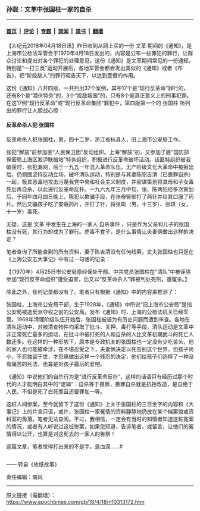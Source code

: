 ### 孙陇：文革中张国柱一家的自杀

---

#### [首页](../../../..?n10313172) &nbsp;|&nbsp; [评论](../../../../../epoch-comment?n10313172) &nbsp;|&nbsp; [专题](../../../../../epoch-special?n10313172) &nbsp;|&nbsp; [禁闻](../../../../../epoch-news?n10313172) &nbsp;|&nbsp; [禁书](../../../../../books?n10313172) &nbsp;|&nbsp; [翻墙](https://github.com/gfw-breaker/nogfw/blob/master/README.md?n10313172)


<div class="post_content" id="artbody" itemprop="articleBody">
 <!-- article content begin -->
 <p>
  【大纪元2018年04月18日讯】昨日收到从网上买的一份
  <ok href="https://www.epochtimes.com/gb/tag/%E6%96%87%E9%9D%A9.html">
   文革
  </ok>
  期间的《通知》，是上海市公检法军管会于1970年4月18日发出的，内容是公布一些罪犯的罪行，让群众讨论和提出对各个罪犯的处理意见。这份《通知》是文革期间常见的一份通知，特别是“一打三反”运动开展后，各地军管会都会发出类似的《通知》或者《布告》，把“阶级敌人”的罪行昭告天下，以达到震慑的作用。
 </p>
 <p>
  这份《通知》八开四版，一共列出37个案例，其中17个是“现行反革命”罪行的，还有8个是“潜伏特务”的，3个“投敌叛国”的，只有8个是真正意义上的刑事犯罪。在这17例“现行反革命”或“现行反革命集团”罪犯中，第四版第一个的
  <ok href="https://www.epochtimes.com/gb/tag/%E5%BC%A0%E5%9B%BD%E6%9F%B1.html">
   张国柱
  </ok>
  所列出的罪行让人胆战心惊：
 </p>
 <h4>
  反革命杀人犯
  <ok href="https://www.epochtimes.com/gb/tag/%E5%BC%A0%E5%9B%BD%E6%9F%B1.html">
   张国柱
  </ok>
 </h4>
 <p>
  反革命杀人犯张国柱，男，四十二岁，浙江省杭县人，旧上海市公安局工作。
 </p>
 <p>
  张犯“解放”前参加匪“人民保卫团”反动组织。上海“解放”初，又参加了匪“国防部保密局上海区淞沪联络站”特务组织，积极进行反革命破坏活动。该匪特组织被我破获时，张犯漏网，后于一九五一年混入革命队伍。无产阶级文化大革命中被揪出后，仍顽固坚持反动立场，破坏清队运动，特别是与其妻陈犯吉清（已畏罪自杀）一起，极其恶毒地攻击污蔑我党中央和社会主义制度，并密谋策划将其母和子女毒死后再自杀，以此进行反革命反扑。一九六九年三月中旬，张、陈两犯经多次策划后，于同年四月四日晚上，陈犯以欺骗手段，在张母臀部打了两针并给其口服了药片。然后又骗孩子吃了安眠药片，并打了针，将张鸣（男，十三岁）、张琪（女，十一岁）毒死。
 </p>
 <p>
  无疑，这是
  <ok href="https://www.epochtimes.com/gb/tag/%E6%96%87%E9%9D%A9.html">
   文革
  </ok>
  中发生在上海的一家人
  <ok href="https://www.epochtimes.com/gb/tag/%E8%87%AA%E6%9D%80%E4%BA%8B%E4%BB%B6.html">
   自杀事件
  </ok>
  ，只是作为父亲和儿子的张国柱没有死，其行为却成为了罪行。虎毒不食子，是什么事情让夫妻俩做出这样的决定？
 </p>
 <p>
  笔者查询了所能查到的所有资料，妻子陈吉清没有任何线索，丈夫张国柱也只是在《上海公安志大事记》中有过一句话的记录：
 </p>
 <p>
  【（1970年）4月25日市公安局原经保处干部、中共党员张国柱在“清队”中被诬陷参加“现行反革命组织”遭受迫害，后又以“反革命杀人”罪被判处死刑，遭冤杀。】
 </p>
 <p>
  除此之外，任何记录都没有了。笔者只有根据《通知》中的内容来推测了：
 </p>
 <p>
  张国柱，上海市公安局干部，生于1928年，《通知》中所说“旧上海市公安局”是指公安局被造反派夺权之前的公安局，发布《通知》时，上海的公检法机关已经军管。1968年清理阶级队伍开始后，张国柱被诬为有历史问题而遭到审查。各地在清队运动中，对被清查物件均采取了批斗、关押、毒打等手段，清队运动是文革中非正常死亡最多的运动，在批斗中被打死的人和自杀的人比文革初期武斗的死亡人数还多。在这样的一种形势下，原本是专政机关的张国柱也一定没有少吃苦头，他的家人也可能被牵涉，在不堪忍受之下，夫妻俩决定以死告别这个世界，但孩子尚小，不忍独留于世，才忍痛做出这样一个残忍的决定，他们给孩子们选择了一种没有痛苦的死法，也算是对孩子最后的爱吧。
 </p>
 <p>
  《通知》中说他们的自杀行为是“进行反革命反扑”，这样的话语只有经历过那个时代的人才能明白其中的“逻辑”：自杀等于畏罪，畏罪自杀就是抗拒改造，是自绝于人民，不但是死了白死而且还要罪加一等。
 </p>
 <p>
  这桩人间惨案，至今就留下了这份《通知》上关于张国柱的三百余字的内容和《大事记》上的片言只语，或许，张国柱一家冤情的资料静静地扔放在某个档案馆或资料室的角落，笔者无法查阅。不过，我相信，一定会有当时的知情者知道这桩冤案的情况，或者有人听说过这桩惨案，如果您知道，告诉笔者，或留言，让他们的冤情得以公开，也算是对这死去的一家人的吿祭！
 </p>
 <p>
  这篇文章，笔者觉得打出来的不是字，是血滴……#
 </p>
 <p>
  <ok href="https://i.epochtimes.com/assets/uploads/2018/04/001-1.jpg">
   <img alt="" class="alignnone size-full wp-image-10313292" src="https://i.epochtimes.com/assets/uploads/2018/04/001-1.jpg"/>
  </ok>
 </p>
 <p>
  <b>
   ——
  </b>
  转自《故纸故事》
 </p>
 <p>
  责任编辑：南风
 </p>
 <!-- article content end -->
 <div id="below_article_ad">
 </div>
</div>


---

原文链接（需翻墙）：https://www.epochtimes.com/gb/18/4/18/n10313172.htm